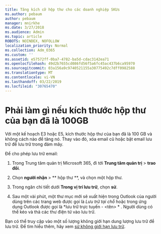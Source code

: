 ```yaml
---
title: Tăng kích cỡ hộp thư cho các doanh nghiệp SKUs
ms.author: pebaum
author: pebaum
manager: mnirkhe
ms.date: 3/27/2018
ms.audience: Admin
ms.topic: article
ROBOTS: NOINDEX, NOFOLLOW
localization_priority: Normal
ms.collection: Adm_O365
ms.custom: ''
ms.assetid: e57572ff-0ba7-4782-ba5d-cdac3142ea71
ms.openlocfilehash: 49d2b7655cd086fd56f5a6fc45ac437b6ca95970
ms.sourcegitcommit: 03a156a9c9740521155a30775492c7dff0982588
ms.translationtype: MT
ms.contentlocale: vi-VN
ms.lasthandoff: 03/22/2019
ms.locfileid: "30765470"
---
```

# <a name="what-to-do-if-your-mailbox-size-is-already-100gb"></a>Phải làm gì nếu kích thước hộp thư của bạn đã là 100GB

Với một kế hoạch E3 hoặc E5, kích thước hộp thư của bạn đã là 100 GB và không cách nào để tăng nó. Thay vào đó, xóa email cũ hoặc bật email lưu trữ để lưu trữ trong đám mây. 
  
Để cho phép lưu trữ email:
  
1. Trong Trung tâm quản trị Microsoft 365, đi tới **Trung tâm quản trị** \> **trao đổi**. 
    
2. Chọn **người nhận** \> ** hộp thư **, và chọn một hộp thư. 
    
3. Trong ngăn chi tiết dưới **Trong vị trí lưu trữ**, chọn **sử**. 
    
4. Sau một vài phút, một thư mục mới sẽ xuất hiện trong Outlook của người dùng trên các trang web được gọi là *Lưu trữ tại chỗ* hoặc trong ứng dụng Outlook được gọi là *lưu trữ trực tuyến - \<tên\> * . Người dùng có thể kéo và thả các thư điện tử vào lưu trữ. 
    
Bạn có thể truy cập vào một số lượng không giới hạn dung lượng lưu trữ để lưu trữ. Để tìm hiểu thêm, hãy xem [sử không giới hạn lưu trữ](https://support.office.com/article/enable-unlimited-archiving-in-office-365-admin-help-e2a789f2-9962-4960-9fd4-a00aa063559e).
  

